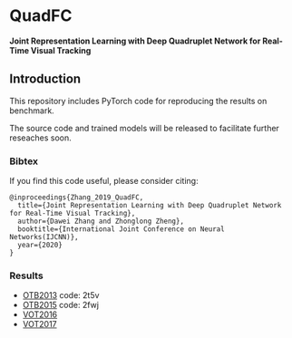 # QuadFC
**Joint Representation Learning with Deep Quadruplet Network for Real-Time Visual Tracking**

## Introduction

This repository includes PyTorch code for reproducing the results on benchmark.

The source code and trained models will be released to facilitate further reseaches soon.

### Bibtex
If you find this code useful, please consider citing:

```
@inproceedings{Zhang_2019_QuadFC,
  title={Joint Representation Learning with Deep Quadruplet Network for Real-Time Visual Tracking},
  author={Dawei Zhang and Zhonglong Zheng},
  booktitle={International Joint Conference on Neural Networks(IJCNN)},
  year={2020}
}
```

### Results
- [OTB2013](https://pan.baidu.com/s/1OO3Dejx8SiQjMTq9P0B0-A)  code: 2t5v
- [OTB2015](https://pan.baidu.com/s/1Mnvgp56XYGD3RJCzUF7iQg)  code: 2fwj
- [VOT2016](https://drive.google.com/open?id=1dAyYSpAJhMd6mFE2uRPblCkci)
- [VOT2017](https://drive.google.com/open?id=1Heg_Pwv021pl47ekHM43KjF4I)
